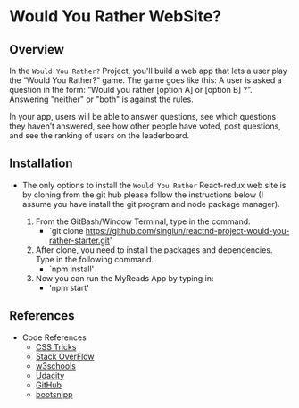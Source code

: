 # Would You Rather WebSite?

## Overview

In the `Would You Rather?` Project, you'll build a web app that lets a user play the “Would You Rather?” game. The game goes like this: A user is asked a question in the form: “Would you rather [option A] or [option B] ?”. Answering "neither" or "both" is against the rules.

In your app, users will be able to answer questions, see which questions they haven’t answered, see how other people have voted, post questions, and see the ranking of users on the leaderboard.

## Installation

* The only options to install the `Would You Rather` React-redux web site is by cloning from the git hub please follow the instructions below (I assume you have install the git program and node package manager).

    1. From the GitBash/Window Terminal, type in the command:
        *   `git clone https://github.com/singlun/reactnd-project-would-you-rather-starter.git'
    2. After clone, you need to install the packages and dependencies. Type in the following command.
        *   `npm install'
    3.  Now you can run the MyReads App by typing in:
        *   'npm start' 

## References

* Code References
    * [CSS Tricks](https://css-tricks.com/)
    * [Stack OverFlow](https://stackoverflow.com/)
    * [w3schools](https://www.w3schools.com)
    * [Udacity](https://www.udacity.com/)
    * [GitHub](https://github.com/)
    * [bootsnipp](https://bootsnipp.com/snippets/Qb71)
    